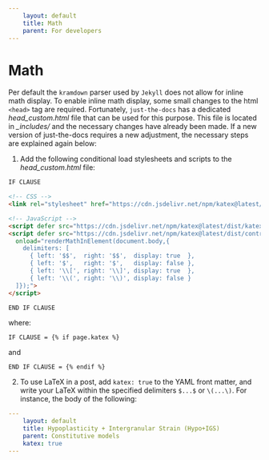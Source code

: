 ```yaml
---
    layout: default
    title: Math
    parent: For developers
---
```

# Math

Per default the `kramdown` parser used by `Jekyll` does not allow for inline math display. To enable inline math display, some small changes to the html `<head>` tag are required. Fortunately, `just-the-docs` has a dedicated *head_custom.html* file that can be used for this purpose. This file is located in *_includes/* and the necessary changes have already been made. If a new version of just-the-docs requires a new adjustment, the necessary steps are explained again below:

1) Add the following conditional load stylesheets and scripts to the *head_custom.html* file:

```html
IF CLAUSE

<!-- CSS -->
<link rel="stylesheet" href="https://cdn.jsdelivr.net/npm/katex@latest/dist/katex.min.css"/>

<!-- JavaScript -->
<script defer src="https://cdn.jsdelivr.net/npm/katex@latest/dist/katex.min.js"></script>
<script defer src="https://cdn.jsdelivr.net/npm/katex@latest/dist/contrib/auto-render.min.js"
  onload="renderMathInElement(document.body,{
    delimiters: [
      { left: '$$',  right: '$$',  display: true  },
      { left: '$',   right: '$',   display: false },
      { left: '\\[', right: '\\]', display: true  },
      { left: '\\(', right: '\\)', display: false }
  ]});">
</script>

END IF CLAUSE
```
where:
```text
IF CLAUSE = {% if page.katex %}
```
and 
```text
END IF CLAUSE = {% endif %}
```

2) To use LaTeX in a post, add `katex: true` to the YAML front matter, and write your LaTeX within the specified delimiters `$...$` or `\(...\)`. For instance, the body of the following:

```yaml
---
    layout: default
    title: Hypoplasticity + Intergranular Strain (Hypo+IGS)
    parent: Constitutive models
    katex: true
---
```